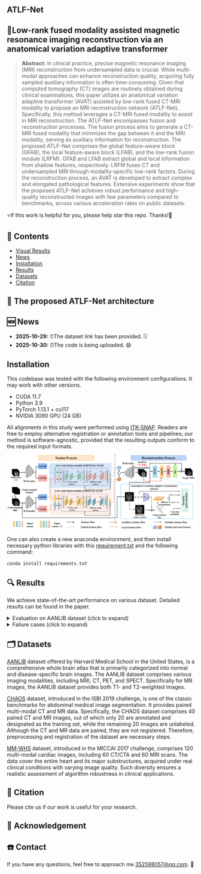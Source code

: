 ## ATLF-Net

## 📝Low-rank fused modality assisted magnetic resonance imaging reconstruction via an anatomical variation adaptive transformer



> **Abstract:** In clinical practice, precise magnetic resonance imaging (MRI) reconstruction from undersampled data is crucial. While multi-modal approaches can enhance reconstruction quality, acquiring fully sampled auxiliary information is often time-consuming. Given that computed tomography (CT) images are routinely obtained during clinical examinations, this paper utilizes an anatomical variation adaptive transformer (AVAT) assisted by low-rank fused CT-MRI modality to propose an MRI reconstruction network (ATLF-Net). Specifically, this method leverages a CT-MRI fused modality to assist in MRI reconstruction. The ATLF-Net encompasses fusion and reconstruction processes. The fusion process aims to generate a CT-MRI fused modality that minimizes the gap between it and the MRI modality, serving as auxiliary information for reconstruction. The proposed ATLF-Net comprises the global feature-aware block (GFAB), the local feature-aware block (LFAB), and the low-rank fusion module (LRFM). GFAB and LFAB extract global and local information from shallow features, respectively. LRFM fuses CT and undersampled MRI through modality-specific low-rank factors. During the reconstruction process, an AVAT is developed to extract complex and elongated pathological features. Extensive experiments show that the proposed ATLF-Net achieves robust performance and high-quality reconstructed images with few parameters compared to benchmarks, across various acceleration rates on public datasets.


⭐If this work is helpful for you, please help star this repo. Thanks!🤗


## 📑 Contents

- [Visual Results](#visual_results)
- [News](#news)
- [Installation](#installation)
- [Results](#results)
- [Datasets](#Datasets)
- [Citation](#cite)



## <a name="Real-S"></a> 🥇 The proposed ATLF-Net architecture




## <a name="news"></a> 🆕 News

- **2025-10-29:** ⏰The dataset link has been provided. 🗄️
- **2025-10-30:** ⏰The code is being uploaded. 😄



## <a name="installation"></a> Installation

This codebase was tested with the following environment configurations. It may work with other versions.

- CUDA 11.7
- Python 3.9
- PyTorch 1.13.1 + cu117
- NVIDIA 3090 GPU (24 GB) 

All alignments in this study were performed using [ITK-SNAP](http://www.itksnap.org/).  Readers are free to employ alternative registration or annotation tools and pipelines;  our method is software-agnostic, provided that the resulting outputs conform to the required input formats.


<p align="center">
    <img src="train/ATLF.png" style="border-radius: 15px">
</p>


One can also create a new anaconda environment, and then install necessary python libraries with this [requirement.txt](https://drive.google.com/file/) and the following command: 
```
conda install requirements.txt
```

## <a name="results"></a>🔍 Results

We achieve state-of-the-art performance on various dataset. Detailed results can be found in the paper.

<details>
<summary>Evaluation on AANLIB dataset (click to expand)</summary>
<p align="center">
    <img src="Reconstruction result/reconstruction result-1.png" style="border-radius: 15px">
</p>
</details>

<details>
<summary>Failure cases (click to expand)</summary>
<p align="center">
    <img src="Reconstruction result/Failure cases.png" style="border-radius: 15px">
</p>
</details>

## <a name="datasets"></a>🗂️ Datasets

[AANLIB](https://www.med.harvard.edu/aanlib/home.html) dataset offered by Harvard Medical School in the United States, is a comprehensive whole brain atlas that is primarily categorized into normal and disease-specific brain images. The AANLIB dataset comprises various imaging modalities, including MRI, CT, PET, and SPECT. Specifically for MR images, the AANLIB dataset provides both T1- and T2-weighted images. 

[CHAOS](https://paperswithcode.com/dataset/CHAOS) dataset, introduced in the ISBI 2019 challenge, is one of the classic benchmarks for abdominal medical image segmentation. It provides paired multi-modal CT and MR data. Specifically, the CHAOS dataset comprises 40 paired CT and MR images, out of which only 20 are annotated and designated as the training set, while the remaining 20 images are unlabeled. Although the CT and MR data are paired, they are not registered. Therefore, preprocessing and registration of the dataset are necessary steps.

[MM-WHS](https://zmiclab.github.io/zxh/0/mmwhs/) dataset, introduced in the MICCAI 2017 challenge, comprises 120 multi-modal cardiac images, including 60 CT/CTA and 60 MRI scans. The data cover the entire heart and its major substructures, acquired under real clinical conditions with varying image quality. Such diversity ensures a realistic assessment of algorithm robustness in clinical applications.

## <a name="cite"></a> 🥰 Citation

Please cite us if our work is useful for your research.

##
## <a name="ack"></a> 🧩 Acknowledgement
 


## <a name="con"></a>☎️ Contact

If you have any questions, feel free to approach me 352598057@qq.com. 📧




